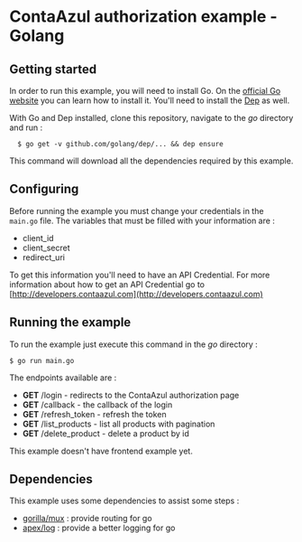 # ContaAzul authorization example - Golang

## Getting started

In order to run this example, you will need to install Go. On the [official Go website](https://golang.org/) you can learn how to install it.
You'll need to install the [Dep](https://github.com/golang/dep) as well.

With Go and Dep installed, clone this repository, navigate to the _go_ directory and run :

```
  $ go get -v github.com/golang/dep/... && dep ensure
```

This command will download all the dependencies required by this example.

## Configuring

Before running the example you must change your credentials in the `main.go` file.
The variables that must be filled with your information are :

 - client_id
 - client_secret
 - redirect_uri

To get this information you'll need to have an API Credential.
For more information about how to get an API Credential go to [http://developers.contaazul.com](http://developers.contaazul.com)

## Running the example

To run the example just execute this command in the _go_ directory :

`$ go run main.go`

The endpoints available are :

- **GET** /login - redirects to the ContaAzul authorization page
- **GET** /callback - the callback of the login
- **GET** /refresh_token - refresh the token
- **GET** /list_products - list all products with pagination
- **GET** /delete_product - delete a product by id

This example doesn't have frontend example yet.

## Dependencies

This example uses some dependencies to assist some steps :

  - [gorilla/mux](https://github.com/gorilla/mux) : provide routing for go
  - [apex/log](https://github.com/apex/log) : provide a better logging for go
